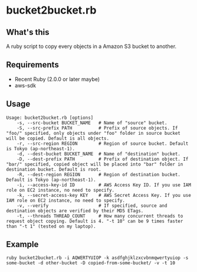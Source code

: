 # bucket2bucket.rb

## What's this

A ruby script to copy every objects in a Amazon S3 bucket to another.

## Requirements

* Recent Ruby (2.0.0 or later maybe)
* aws-sdk

## Usage

    Usage: bucket2bucket.rb [options]
        -s, --src-bucket BUCKET_NAME   # Name of "source" bucket.
        -S, --src-prefix PATH          # Prefix of source objects. If "foo/" specified, only objects under "foo" folder in source bucket will be copied. Default is all objects.
        -r, --src-region REGION        # Region of source bucket. Default is Tokyo (ap-northeast-1).
        -d, --dest-bucket BUCKET_NAME  # Name of "destination" bucket.
        -D, --dest-prefix PATH         # Prefix of destination object. If "bar/" specified, copied object will be placed into "bar" folder in destination bucket. Default is root.
        -R, --dest-region REGION       # Region of destination bucket. Default is Tokyo (ap-northeast-1).
        -i, --access-key-id ID         # AWS Access Key ID. If you use IAM role on EC2 instance, no need to specify.
        -k, --secret-access-key KEY    # AWS Secret Access Key. If you use IAM role on EC2 instance, no need to specify.
        -v, --verify                   # If specified, source and destination objects are verified by their MD5 ETags.
        -t, --threads THREAD_COUNT     # How many concurrent threads to request object copying. Default is 4. "-t 10" can be 9 times faster than "-t 1" (tested on my laptop).

## Example

    ruby bucket2bucket.rb -i AQWERTYUIOP -k asdfghjklzxcvbnmqwertyuiop -s some-bucket -d other-bucket -D copied-from-some-bucket/ -v -t 10

